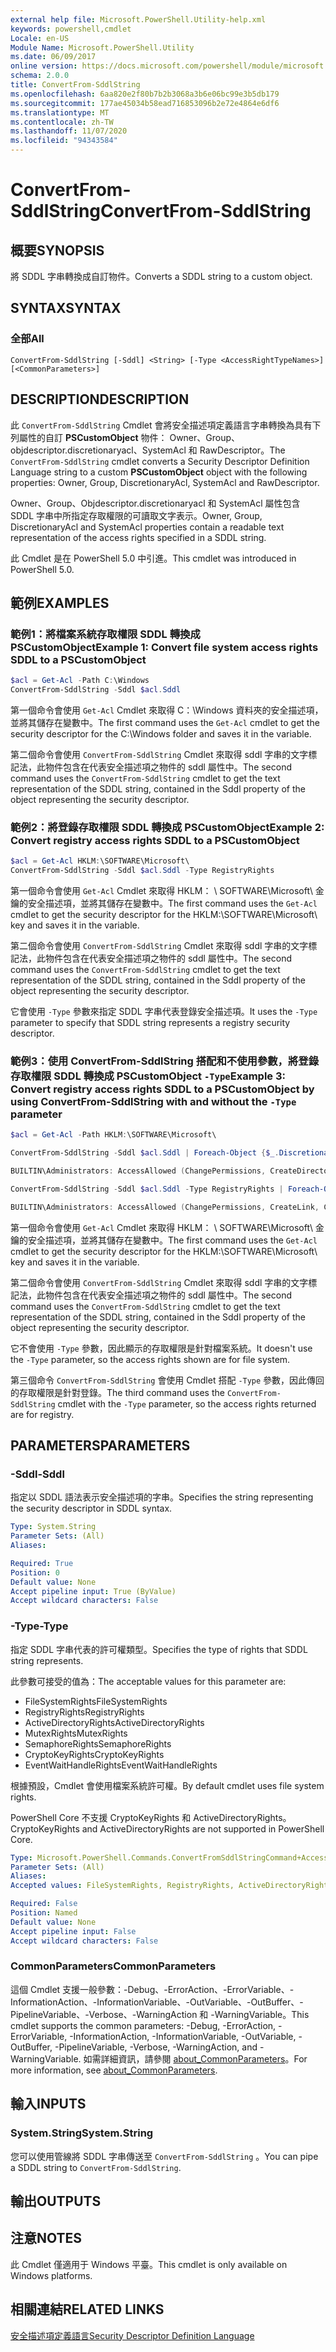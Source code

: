 ```yaml
---
external help file: Microsoft.PowerShell.Utility-help.xml
keywords: powershell,cmdlet
Locale: en-US
Module Name: Microsoft.PowerShell.Utility
ms.date: 06/09/2017
online version: https://docs.microsoft.com/powershell/module/microsoft.powershell.utility/convertfrom-sddlstring?view=powershell-6&WT.mc_id=ps-gethelp
schema: 2.0.0
title: ConvertFrom-SddlString
ms.openlocfilehash: 6aa820e2f80b7b2b3068a3b6e06bc99e3b5db179
ms.sourcegitcommit: 177ae45034b58ead716853096b2e72e4864e6df6
ms.translationtype: MT
ms.contentlocale: zh-TW
ms.lasthandoff: 11/07/2020
ms.locfileid: "94343584"
---
```

# <span data-ttu-id="4d845-103">ConvertFrom-SddlString</span><span class="sxs-lookup"><span data-stu-id="4d845-103">ConvertFrom-SddlString</span></span>

## <span data-ttu-id="4d845-104">概要</span><span class="sxs-lookup"><span data-stu-id="4d845-104">SYNOPSIS</span></span>
<span data-ttu-id="4d845-105">將 SDDL 字串轉換成自訂物件。</span><span class="sxs-lookup"><span data-stu-id="4d845-105">Converts a SDDL string to a custom object.</span></span>

## <span data-ttu-id="4d845-106">SYNTAX</span><span class="sxs-lookup"><span data-stu-id="4d845-106">SYNTAX</span></span>

### <span data-ttu-id="4d845-107">全部</span><span class="sxs-lookup"><span data-stu-id="4d845-107">All</span></span>

```
ConvertFrom-SddlString [-Sddl] <String> [-Type <AccessRightTypeNames>] [<CommonParameters>]
```

## <span data-ttu-id="4d845-108">DESCRIPTION</span><span class="sxs-lookup"><span data-stu-id="4d845-108">DESCRIPTION</span></span>

<span data-ttu-id="4d845-109">此 `ConvertFrom-SddlString` Cmdlet 會將安全描述項定義語言字串轉換為具有下列屬性的自訂 **PSCustomObject** 物件： Owner、Group、objdescriptor.discretionaryacl、SystemAcl 和 RawDescriptor。</span><span class="sxs-lookup"><span data-stu-id="4d845-109">The `ConvertFrom-SddlString` cmdlet converts a Security Descriptor Definition Language string to a custom **PSCustomObject** object with the following properties: Owner, Group, DiscretionaryAcl, SystemAcl and RawDescriptor.</span></span>

<span data-ttu-id="4d845-110">Owner、Group、Objdescriptor.discretionaryacl 和 SystemAcl 屬性包含 SDDL 字串中所指定存取權限的可讀取文字表示。</span><span class="sxs-lookup"><span data-stu-id="4d845-110">Owner, Group, DiscretionaryAcl and SystemAcl properties contain a readable text representation of the access rights specified in a SDDL string.</span></span>

<span data-ttu-id="4d845-111">此 Cmdlet 是在 PowerShell 5.0 中引進。</span><span class="sxs-lookup"><span data-stu-id="4d845-111">This cmdlet was introduced in PowerShell 5.0.</span></span>

## <span data-ttu-id="4d845-112">範例</span><span class="sxs-lookup"><span data-stu-id="4d845-112">EXAMPLES</span></span>

### <span data-ttu-id="4d845-113">範例1：將檔案系統存取權限 SDDL 轉換成 PSCustomObject</span><span class="sxs-lookup"><span data-stu-id="4d845-113">Example 1: Convert file system access rights SDDL to a PSCustomObject</span></span>

```powershell
$acl = Get-Acl -Path C:\Windows
ConvertFrom-SddlString -Sddl $acl.Sddl
```

<span data-ttu-id="4d845-114">第一個命令會使用 `Get-Acl` Cmdlet 來取得 C：\Windows 資料夾的安全描述項，並將其儲存在變數中。</span><span class="sxs-lookup"><span data-stu-id="4d845-114">The first command uses the `Get-Acl` cmdlet to get the security descriptor for the C:\Windows folder and saves it in the variable.</span></span>

<span data-ttu-id="4d845-115">第二個命令會使用 `ConvertFrom-SddlString` Cmdlet 來取得 sddl 字串的文字標記法，此物件包含在代表安全描述項之物件的 sddl 屬性中。</span><span class="sxs-lookup"><span data-stu-id="4d845-115">The second command uses the `ConvertFrom-SddlString` cmdlet to get the text representation of the SDDL string, contained in the Sddl property of the object representing the security descriptor.</span></span>

### <span data-ttu-id="4d845-116">範例2：將登錄存取權限 SDDL 轉換成 PSCustomObject</span><span class="sxs-lookup"><span data-stu-id="4d845-116">Example 2: Convert registry access rights SDDL to a PSCustomObject</span></span>

```powershell
$acl = Get-Acl HKLM:\SOFTWARE\Microsoft\
ConvertFrom-SddlString -Sddl $acl.Sddl -Type RegistryRights
```

<span data-ttu-id="4d845-117">第一個命令會使用 `Get-Acl` Cmdlet 來取得 HKLM： \ SOFTWARE\Microsoft\ 金鑰的安全描述項，並將其儲存在變數中。</span><span class="sxs-lookup"><span data-stu-id="4d845-117">The first command uses the `Get-Acl` cmdlet to get the security descriptor for the HKLM:\SOFTWARE\Microsoft\ key and saves it in the variable.</span></span>

<span data-ttu-id="4d845-118">第二個命令會使用 `ConvertFrom-SddlString` Cmdlet 來取得 sddl 字串的文字標記法，此物件包含在代表安全描述項之物件的 sddl 屬性中。</span><span class="sxs-lookup"><span data-stu-id="4d845-118">The second command uses the `ConvertFrom-SddlString` cmdlet to get the text representation of the SDDL string, contained in the Sddl property of the object representing the security descriptor.</span></span>

<span data-ttu-id="4d845-119">它會使用 `-Type` 參數來指定 SDDL 字串代表登錄安全描述項。</span><span class="sxs-lookup"><span data-stu-id="4d845-119">It uses the `-Type` parameter to specify that SDDL string represents a registry security descriptor.</span></span>

### <span data-ttu-id="4d845-120">範例3：使用 ConvertFrom-SddlString 搭配和不使用參數，將登錄存取權限 SDDL 轉換成 PSCustomObject `-Type`</span><span class="sxs-lookup"><span data-stu-id="4d845-120">Example 3: Convert registry access rights SDDL to a PSCustomObject by using ConvertFrom-SddlString with and without the `-Type` parameter</span></span>

```powershell
$acl = Get-Acl -Path HKLM:\SOFTWARE\Microsoft\

ConvertFrom-SddlString -Sddl $acl.Sddl | Foreach-Object {$_.DiscretionaryAcl[0]}

BUILTIN\Administrators: AccessAllowed (ChangePermissions, CreateDirectories, Delete, ExecuteKey, FullControl, GenericExecute, GenericWrite, ListDirectory, ReadExtendedAttributes, ReadPermissions, TakeOwnership, Traverse, WriteData, WriteExtendedAttributes, WriteKey)

ConvertFrom-SddlString -Sddl $acl.Sddl -Type RegistryRights | Foreach-Object {$_.DiscretionaryAcl[0]}

BUILTIN\Administrators: AccessAllowed (ChangePermissions, CreateLink, CreateSubKey, Delete, EnumerateSubKeys, ExecuteKey, FullControl, GenericExecute, GenericWrite, Notify, QueryValues, ReadPermissions, SetValue, TakeOwnership, WriteKey)
```

<span data-ttu-id="4d845-121">第一個命令會使用 `Get-Acl` Cmdlet 來取得 HKLM： \ SOFTWARE\Microsoft\ 金鑰的安全描述項，並將其儲存在變數中。</span><span class="sxs-lookup"><span data-stu-id="4d845-121">The first command uses the `Get-Acl` cmdlet to get the security descriptor for the HKLM:\SOFTWARE\Microsoft\ key and saves it in the variable.</span></span>

<span data-ttu-id="4d845-122">第二個命令會使用 `ConvertFrom-SddlString` Cmdlet 來取得 sddl 字串的文字標記法，此物件包含在代表安全描述項之物件的 sddl 屬性中。</span><span class="sxs-lookup"><span data-stu-id="4d845-122">The second command uses the `ConvertFrom-SddlString` cmdlet to get the text representation of the SDDL string, contained in the Sddl property of the object representing the security descriptor.</span></span>

<span data-ttu-id="4d845-123">它不會使用 `-Type` 參數，因此顯示的存取權限是針對檔案系統。</span><span class="sxs-lookup"><span data-stu-id="4d845-123">It doesn't use the `-Type` parameter, so the access rights shown are for file system.</span></span>

<span data-ttu-id="4d845-124">第三個命令 `ConvertFrom-SddlString` 會使用 Cmdlet 搭配 `-Type` 參數，因此傳回的存取權限是針對登錄。</span><span class="sxs-lookup"><span data-stu-id="4d845-124">The third command uses the `ConvertFrom-SddlString` cmdlet with the `-Type` parameter, so the access rights returned are for registry.</span></span>

## <span data-ttu-id="4d845-125">PARAMETERS</span><span class="sxs-lookup"><span data-stu-id="4d845-125">PARAMETERS</span></span>

### <span data-ttu-id="4d845-126">-Sddl</span><span class="sxs-lookup"><span data-stu-id="4d845-126">-Sddl</span></span>

<span data-ttu-id="4d845-127">指定以 SDDL 語法表示安全描述項的字串。</span><span class="sxs-lookup"><span data-stu-id="4d845-127">Specifies the string representing the security descriptor in SDDL syntax.</span></span>

```yaml
Type: System.String
Parameter Sets: (All)
Aliases:

Required: True
Position: 0
Default value: None
Accept pipeline input: True (ByValue)
Accept wildcard characters: False
```

### <span data-ttu-id="4d845-128">-Type</span><span class="sxs-lookup"><span data-stu-id="4d845-128">-Type</span></span>

<span data-ttu-id="4d845-129">指定 SDDL 字串代表的許可權類型。</span><span class="sxs-lookup"><span data-stu-id="4d845-129">Specifies the type of rights that SDDL string represents.</span></span>

<span data-ttu-id="4d845-130">此參數可接受的值為：</span><span class="sxs-lookup"><span data-stu-id="4d845-130">The acceptable values for this parameter are:</span></span>

- <span data-ttu-id="4d845-131">FileSystemRights</span><span class="sxs-lookup"><span data-stu-id="4d845-131">FileSystemRights</span></span>
- <span data-ttu-id="4d845-132">RegistryRights</span><span class="sxs-lookup"><span data-stu-id="4d845-132">RegistryRights</span></span>
- <span data-ttu-id="4d845-133">ActiveDirectoryRights</span><span class="sxs-lookup"><span data-stu-id="4d845-133">ActiveDirectoryRights</span></span>
- <span data-ttu-id="4d845-134">MutexRights</span><span class="sxs-lookup"><span data-stu-id="4d845-134">MutexRights</span></span>
- <span data-ttu-id="4d845-135">SemaphoreRights</span><span class="sxs-lookup"><span data-stu-id="4d845-135">SemaphoreRights</span></span>
- <span data-ttu-id="4d845-136">CryptoKeyRights</span><span class="sxs-lookup"><span data-stu-id="4d845-136">CryptoKeyRights</span></span>
- <span data-ttu-id="4d845-137">EventWaitHandleRights</span><span class="sxs-lookup"><span data-stu-id="4d845-137">EventWaitHandleRights</span></span>

<span data-ttu-id="4d845-138">根據預設，Cmdlet 會使用檔案系統許可權。</span><span class="sxs-lookup"><span data-stu-id="4d845-138">By default cmdlet uses file system rights.</span></span>

<span data-ttu-id="4d845-139">PowerShell Core 不支援 CryptoKeyRights 和 ActiveDirectoryRights。</span><span class="sxs-lookup"><span data-stu-id="4d845-139">CryptoKeyRights and ActiveDirectoryRights are not supported in PowerShell Core.</span></span>

```yaml
Type: Microsoft.PowerShell.Commands.ConvertFromSddlStringCommand+AccessRightTypeNames
Parameter Sets: (All)
Aliases:
Accepted values: FileSystemRights, RegistryRights, ActiveDirectoryRights, MutexRights, SemaphoreRights, CryptoKeyRights, EventWaitHandleRights

Required: False
Position: Named
Default value: None
Accept pipeline input: False
Accept wildcard characters: False
```

### <span data-ttu-id="4d845-140">CommonParameters</span><span class="sxs-lookup"><span data-stu-id="4d845-140">CommonParameters</span></span>

<span data-ttu-id="4d845-141">這個 Cmdlet 支援一般參數：-Debug、-ErrorAction、-ErrorVariable、-InformationAction、-InformationVariable、-OutVariable、-OutBuffer、-PipelineVariable、-Verbose、-WarningAction 和 -WarningVariable。</span><span class="sxs-lookup"><span data-stu-id="4d845-141">This cmdlet supports the common parameters: -Debug, -ErrorAction, -ErrorVariable, -InformationAction, -InformationVariable, -OutVariable, -OutBuffer, -PipelineVariable, -Verbose, -WarningAction, and -WarningVariable.</span></span> <span data-ttu-id="4d845-142">如需詳細資訊，請參閱 [about_CommonParameters](https://go.microsoft.com/fwlink/?LinkID=113216)。</span><span class="sxs-lookup"><span data-stu-id="4d845-142">For more information, see [about_CommonParameters](https://go.microsoft.com/fwlink/?LinkID=113216).</span></span>

## <span data-ttu-id="4d845-143">輸入</span><span class="sxs-lookup"><span data-stu-id="4d845-143">INPUTS</span></span>

### <span data-ttu-id="4d845-144">System.String</span><span class="sxs-lookup"><span data-stu-id="4d845-144">System.String</span></span>

<span data-ttu-id="4d845-145">您可以使用管線將 SDDL 字串傳送至 `ConvertFrom-SddlString` 。</span><span class="sxs-lookup"><span data-stu-id="4d845-145">You can pipe a SDDL string to `ConvertFrom-SddlString`.</span></span>

## <span data-ttu-id="4d845-146">輸出</span><span class="sxs-lookup"><span data-stu-id="4d845-146">OUTPUTS</span></span>

## <span data-ttu-id="4d845-147">注意</span><span class="sxs-lookup"><span data-stu-id="4d845-147">NOTES</span></span>

<span data-ttu-id="4d845-148">此 Cmdlet 僅適用于 Windows 平臺。</span><span class="sxs-lookup"><span data-stu-id="4d845-148">This cmdlet is only available on Windows platforms.</span></span>

## <span data-ttu-id="4d845-149">相關連結</span><span class="sxs-lookup"><span data-stu-id="4d845-149">RELATED LINKS</span></span>

[<span data-ttu-id="4d845-150">安全描述項定義語言</span><span class="sxs-lookup"><span data-stu-id="4d845-150">Security Descriptor Definition Language</span></span>](/windows/win32/secauthz/security-descriptor-definition-language)
